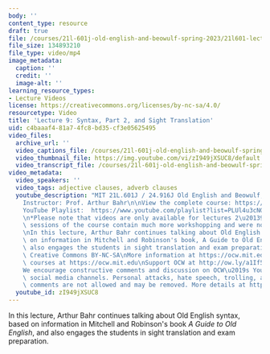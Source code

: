 ```yaml
---
body: ''
content_type: resource
draft: true
file: /courses/21l-601j-old-english-and-beowulf-spring-2023/21l601-lecture-9_360p_16_9.mp4
file_size: 134893210
file_type: video/mp4
image_metadata:
  caption: ''
  credit: ''
  image-alt: ''
learning_resource_types:
- Lecture Videos
license: https://creativecommons.org/licenses/by-nc-sa/4.0/
resourcetype: Video
title: 'Lecture 9: Syntax, Part 2, and Sight Translation'
uid: c4baaaf4-81a7-4fc8-bd35-cf3e05625495
video_files:
  archive_url: ''
  video_captions_file: /courses/21l-601j-old-english-and-beowulf-spring-2023/17T6dNjjEq3thLgGmqSlNGe7yMHzJ8p1-_transcript.webvtt
  video_thumbnail_file: https://img.youtube.com/vi/zI949jXSUC8/default.jpg
  video_transcript_file: /courses/21l-601j-old-english-and-beowulf-spring-2023/17T6dNjjEq3thLgGmqSlNGe7yMHzJ8p1-_transcript.pdf
video_metadata:
  video_speakers: ''
  video_tags: adjective clauses, adverb clauses
  youtube_description: "MIT 21L.601J / 24.916J Old English and Beowulf, Spring 2023\n\
    Instructor: Prof. Arthur Bahr\n\nView the complete course: https://ocw.mit.edu/courses/21l-601j-old-english-and-beowulf-spring-2023/\n\
    YouTube Playlist:  https://www.youtube.com/playlist?list=PLUl4u3cNGP61XcBw73jdcpNO-pju-mFtw\n\
    \n*Please note that videos are only available for lectures 2\u20139. The remaining\
    \ sessions of the course contain much more workshopping and were not filmed.*\n\
    \nIn this lecture, Arthur Bahr continues talking about Old English syntax, based\
    \ on information in Mitchell and Robinson's book, A Guide to Old English, and\
    \ also engages the students in sight translation and exam preparation.\n\nLicense:\
    \ Creative Commons BY-NC-SA\nMore information at https://ocw.mit.edu/terms\nMore\
    \ courses at https://ocw.mit.edu\nSupport OCW at http://ow.ly/a1If50zVRlQ\n\n\
    We encourage constructive comments and discussion on OCW\u2019s YouTube and other\
    \ social media channels. Personal attacks, hate speech, trolling, and inappropriate\
    \ comments are not allowed and may be removed. More details at https://ocw.mit.edu/comments."
  youtube_id: zI949jXSUC8
---
```

In this lecture, Arthur Bahr continues talking about Old English syntax, based on information in Mitchell and Robinson's book *A Guide to Old English*, and also engages the students in sight translation and exam preparation.